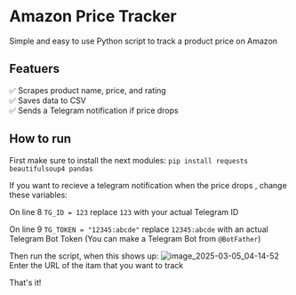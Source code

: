 # Amazon Price Tracker 

Simple and easy to use Python script to track a product price on Amazon

## Featuers
✅ Scrapes product name, price, and rating  
✅ Saves data to CSV  
✅ Sends a Telegram notification if price drops

## How to run
First make sure to install the next modules:
`pip install requests beautifulsoup4 pandas`

If you want to recieve a telegram notification when the price drops , change these variables:

On line 8 `TG_ID = 123` replace `123` with your actual Telegram ID

On line 9 `TG_TOKEN = "12345:abcde"` replace `12345:abcde` with an actual Telegram Bot Token (You can make a Telegram Bot from `@BotFather`)

Then run the script, when this shows up:
![image_2025-03-05_04-14-52](https://github.com/user-attachments/assets/170683f3-6afd-420b-81a4-5865ee768ce4)
Enter the URL of the itam that you want to track

That's it!

